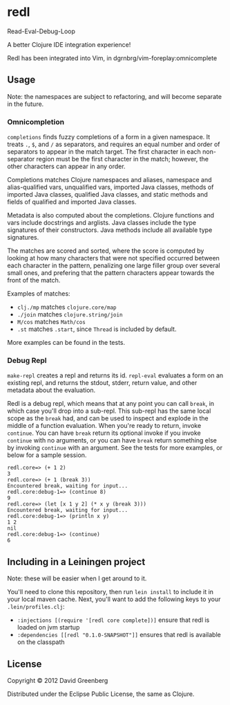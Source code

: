 # redl

Read-Eval-Debug-Loop

A better Clojure IDE integration experience!

Redl has been integrated into Vim, in dgrnbrg/vim-foreplay:omnicomplete

## Usage

Note: the namespaces are subject to refactoring, and will become separate in the future.

### Omnicompletion

`completions` finds fuzzy completions of a form in a given namespace. It treats `.`, `$`, and `/`
as separators, and requires an equal number and order of separators to appear in the match target.
The first character in each non-separator region must be the first character in the match;
however, the other characters can appear in any order.

Completions matches Clojure namespaces and aliases, namespace and alias-qualified vars, unqualified
vars, imported Java classes, methods of imported Java classes, qualified Java classes, and static
methods and fields of qualified and imported Java classes.

Metadata is also computed about the completions. Clojure functions and vars include docstrings
and arglists. Java classes include the type signatures of their constructors. Java methods
include all available type signatures.

The matches are scored and sorted, where the score is computed by looking at how many characters
that were not specified occurred between each character in the pattern, penalizing one large
filler group over several small ones, and prefering that the pattern characters appear towards
the front of the match.

Examples of matches:

- `clj./mp` matches `clojure.core/map`
- `./join` matches `clojure.string/join`
- `M/cos` matches `Math/cos`
- `.st` matches `.start`, since `Thread` is included by default.

More examples can be found in the tests.

### Debug Repl

`make-repl` creates a repl and returns its id. `repl-eval` evaluates a form on an existing
repl, and returns the stdout, stderr, return value, and other metadata about the evaluation.

Redl is a debug repl, which means that at any point you can call `break`, in which case
you'll drop into a sub-repl. This sub-repl has the same local scope as the `break` had,
and can be used to inspect and explode in the middle of a function evaluation. When you're
ready to return, invoke `continue`. You can have `break` return its optional invoke if you
invoke `continue` with no arguments, or you can have `break` return something else by invoking
`continue` with an argument. See the tests for more examples, or below for a sample session.

    redl.core=> (+ 1 2)
    3
    redl.core=> (+ 1 (break 3))
    Encountered break, waiting for input...
    redl.core:debug-1=> (continue 8)
    9
    redl.core=> (let [x 1 y 2] (* x y (break 3)))
    Encountered break, waiting for input...
    redl.core:debug-1=> (println x y)
    1 2
    nil
    redl.core:debug-1=> (continue)
    6

## Including in a Leiningen project

Note: these will be easier when I get around to it.

You'll need to clone this repository, then run `lein install` to include it in your
local maven cache. Next, you'll want to add the following keys to your `.lein/profiles.clj`:

- `:injections [(require '[redl core complete])]` ensure that redl is loaded on jvm startup
- `:dependencies [[redl "0.1.0-SNAPSHOT"]]` ensures that redl is available on the classpath

## License

Copyright © 2012 David Greenberg

Distributed under the Eclipse Public License, the same as Clojure.

